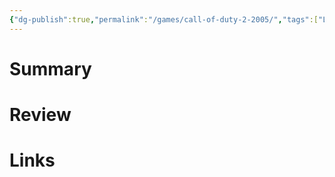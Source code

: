 ```yaml
---
{"dg-publish":true,"permalink":"/games/call-of-duty-2-2005/","tags":["LP"],"created":"2023-12-08","updated":"2024-02-26"}
---
```



# Summary

# Review

# Links
